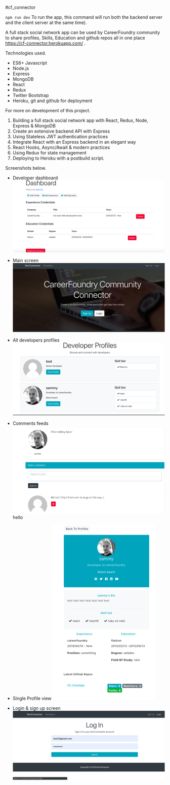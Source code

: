 #cf_connector

`npm run dev` To run the app, this command will run both the backend server and the client server at the same time).

A full stack social network app can be used by CareerFoundry community to share profiles, Skills, Education and github repos all in one place https://cf-connector.herokuapp.com/ .

Technologies used.

* ES6+ Javascript
* Node.js
* Express
* MongoDB
* React
* Redux
* Twitter Bootstrap
* Heroku, git and github for deployment

For more on development of this project.

1. Building a full stack social network app with React, Redux, Node, Express & MongoDB
2. Create an extensive backend API with Express
3. Using Stateless JWT authentication practices
4. Integrate React with an Express backend in an elegant way
5. React Hooks, Async/Await & modern practices
6. Using Redux for state management
7. Deploying to Heroku with a postbuild script.

Screenshots below.

* Developer dashboard
![Image of Yaktocat](https://github.com/Sammykhaleel/cf_connector/blob/master/imgs/Screen%20Shot%202019-05-14%20at%2012.42.00%20AM.png)

* Main screen
![Image of Yaktocat](https://github.com/Sammykhaleel/cf_connector/blob/master/imgs/Screen%20Shot%202019-05-13%20at%204.59.07%20PM.png)

* All developers profiles
![Image of Yaktocat](https://github.com/Sammykhaleel/cf_connector/blob/master/imgs/Screen%20Shot%202019-05-13%20at%204.59.16%20PM.png)

* Comments feeds
![Image of Yaktocat](https://github.com/Sammykhaleel/cf_connector/blob/master/imgs/Screen%20Shot%202019-05-13%20at%204.58.42%20PM.png)
 hello
* Single Profile view
![Image of Yaktocat](https://github.com/Sammykhaleel/cf_connector/blob/master/imgs/Screen%20Shot%202019-05-13%20at%204.55.47%20PM.png)

* Login & sign up screen
![Image of Yaktocat](https://github.com/Sammykhaleel/cf_connector/blob/master/imgs/Screen%20Shot%202019-05-13%20at%204.54.25%20PM.png)
